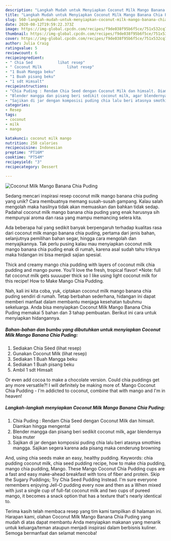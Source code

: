 ```yaml
---
description: "Langkah Mudah untuk Menyiapkan Coconut Milk Mango Banana Chia Puding Anti Gagal"
title: "Langkah Mudah untuk Menyiapkan Coconut Milk Mango Banana Chia Puding Anti Gagal"
slug: 560-langkah-mudah-untuk-menyiapkan-coconut-milk-mango-banana-chia-puding-anti-gagal
date: 2020-08-12T19:59:22.373Z
image: https://img-global.cpcdn.com/recipes/f9de038f95b6f5ce/751x532cq70/coconut-milk-mango-banana-chia-puding-foto-resep-utama.jpg
thumbnail: https://img-global.cpcdn.com/recipes/f9de038f95b6f5ce/751x532cq70/coconut-milk-mango-banana-chia-puding-foto-resep-utama.jpg
cover: https://img-global.cpcdn.com/recipes/f9de038f95b6f5ce/751x532cq70/coconut-milk-mango-banana-chia-puding-foto-resep-utama.jpg
author: Julia Craig
ratingvalue: 5
reviewcount: 6
recipeingredient:
- " Chia Sed           lihat resep"
- " Coconut Milk           lihat resep"
- "1 Buah Mangga beku"
- "1 Buah pisang beku"
- "1 sdt Himsalt"
recipeinstructions:
- "Chia Puding : Rendam Chia Seed dengan Coconut Milk dan himsalt. Diamkan hingga mengental"
- "Blender mangga dan pisang beri sedikit coconut milk, agar blendernya bisa muter"
- "Sajikan di jar dengan komposisi puding chia lalu beri atasnya smothies mangga. Sajikan segera karena ada pisang maka cenderung browning"
categories:
- Resep
tags:
- coconut
- milk
- mango

katakunci: coconut milk mango 
nutrition: 258 calories
recipecuisine: Indonesian
preptime: "PT16M"
cooktime: "PT54M"
recipeyield: "3"
recipecategory: Dessert

---
```



![Coconut Milk Mango Banana Chia Puding](https://img-global.cpcdn.com/recipes/f9de038f95b6f5ce/751x532cq70/coconut-milk-mango-banana-chia-puding-foto-resep-utama.jpg)

Sedang mencari inspirasi resep coconut milk mango banana chia puding yang unik? Cara membuatnya memang susah-susah gampang. Kalau salah mengolah maka hasilnya tidak akan memuaskan dan bahkan tidak sedap. Padahal coconut milk mango banana chia puding yang enak harusnya sih mempunyai aroma dan rasa yang mampu memancing selera kita.

Ada beberapa hal yang sedikit banyak berpengaruh terhadap kualitas rasa dari coconut milk mango banana chia puding, pertama dari jenis bahan, selanjutnya pemilihan bahan segar, hingga cara mengolah dan menyajikannya. Tak perlu pusing kalau mau menyiapkan coconut milk mango banana chia puding enak di rumah, karena asal sudah tahu triknya maka hidangan ini bisa menjadi sajian spesial.

Thick and creamy mango chia pudding with layers of coconut milk chia pudding and mango puree. You&#39;ll love the fresh, tropical flavor! *Note: full fat coconut milk gets suuuuper thick so I like using light coconut milk for this recipe! How to Make Mango Chia Pudding.


Nah, kali ini kita coba, yuk, ciptakan coconut milk mango banana chia puding sendiri di rumah. Tetap berbahan sederhana, hidangan ini dapat memberi manfaat dalam membantu menjaga kesehatan tubuhmu sekeluarga. Anda bisa menyiapkan Coconut Milk Mango Banana Chia Puding memakai 5 bahan dan 3 tahap pembuatan. Berikut ini cara untuk menyiapkan hidangannya.

<!--inarticleads1-->

##### Bahan-bahan dan bumbu yang dibutuhkan untuk menyiapkan Coconut Milk Mango Banana Chia Puding:

1. Sediakan  Chia Sèed           (lihat resep)
1. Gunakan  Coconut Milk           (lihat resep)
1. Sediakan 1 Buah Mangga beku
1. Sediakan 1 Buah pisang beku
1. Ambil 1 sdt Himsalt


Or even add cocoa to make a chocolate version. Could chia puddings get any more versatile?! I will definitely be making more of. Mango Coconut Chia Pudding - I&#39;m addicted to coconut, combine that with mango and I&#39;m in heaven! 

<!--inarticleads2-->

##### Langkah-langkah menyiapkan Coconut Milk Mango Banana Chia Puding:

1. Chia Puding : Rendam Chia Seed dengan Coconut Milk dan himsalt. Diamkan hingga mengental
1. Blender mangga dan pisang beri sedikit coconut milk, agar blendernya bisa muter
1. Sajikan di jar dengan komposisi puding chia lalu beri atasnya smothies mangga. Sajikan segera karena ada pisang maka cenderung browning


And, using chia seeds make an easy, healthy pudding. Keywords: chia pudding coconut milk, chia seed pudding recipe, how to make chia pudding, mango chia pudding, Mango. These Mango Coconut Chia Pudding cups are a fast and easy make-ahead breakfast with tons of fiber and protein. Skip the Sugary Puddings; Try Chia Seed Pudding Instead. I&#39;m sure everyone remembers enjoying Jell-O pudding every now and then as a When mixed with just a single cup of full-fat coconut milk and two cups of pureed mango, it becomes a snack option that has a texture that&#39;s nearly identical to. 

Terima kasih telah membaca resep yang tim kami tampilkan di halaman ini. Harapan kami, olahan Coconut Milk Mango Banana Chia Puding yang mudah di atas dapat membantu Anda menyiapkan makanan yang menarik untuk keluarga/teman ataupun menjadi inspirasi dalam berbisnis kuliner. Semoga bermanfaat dan selamat mencoba!
